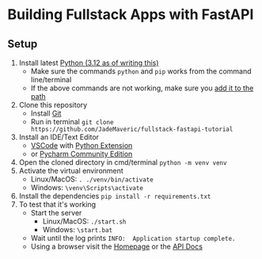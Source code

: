 # Building Fullstack Apps with FastAPI

## Setup
1. Install latest [Python (3.12 as of writing this)](https://www.python.org/)
   - Make sure the commands `python` and `pip` works from the command line/terminal
   - If the above commands are not working, make sure you [add it to the path](https://realpython.com/add-python-to-path/)
2. Clone this repository
   - Install [Git](https://git-scm.com/)
   - Run in terminal `git clone https://github.com/JadeMaveric/fullstack-fastapi-tutorial`
3. Install an IDE/Text Editor
   - [VSCode](https://code.visualstudio.com/) with [Python Extension](https://code.visualstudio.com/docs/languages/python)
   - or [Pycharm Community Edition](https://www.jetbrains.com/pycharm/)
4. Open the cloned directory in cmd/terminal `python -m venv venv`
5. Activate the virtual environment
   - Linux/MacOS: `. ./venv/bin/activate`
   - Windows: `\venv\Scripts\activate`
6. Install the dependencies `pip install -r requirements.txt`
7. To test that it's working
    - Start the server
      - Linux/MacOS: `./start.sh`
      - Windows: `\start.bat`
    - Wait until the log prints `INFO:  Application startup complete.`
    - Using a browser visit the [Homepage](http://localhost:7000/) or the [API Docs](http://localhost:7000/docs)
